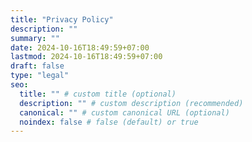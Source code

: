 ```yaml
---
title: "Privacy Policy"
description: ""
summary: ""
date: 2024-10-16T18:49:59+07:00
lastmod: 2024-10-16T18:49:59+07:00
draft: false
type: "legal"
seo:
  title: "" # custom title (optional)
  description: "" # custom description (recommended)
  canonical: "" # custom canonical URL (optional)
  noindex: false # false (default) or true
---
```

